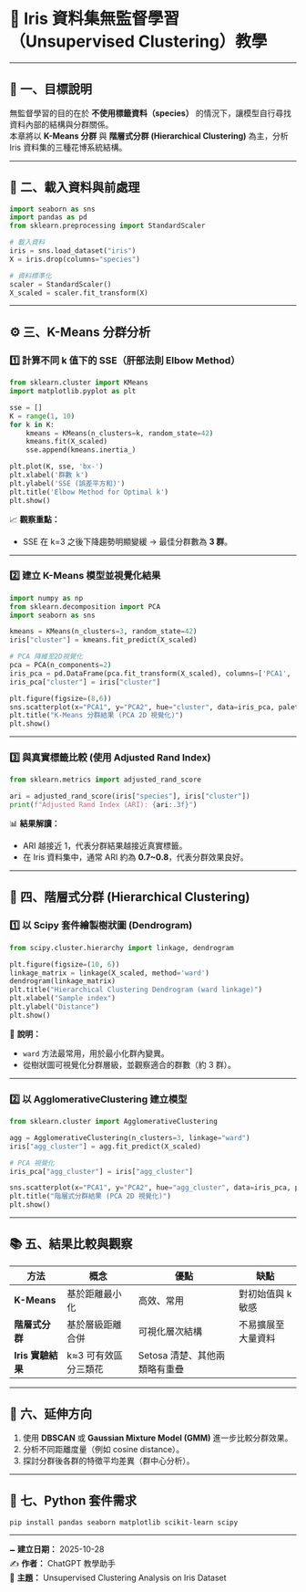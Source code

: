 # 🌸 Iris 資料集無監督學習（Unsupervised Clustering）教學

---

## 📘 一、目標說明
無監督學習的目的在於 **不使用標籤資料（species）** 的情況下，讓模型自行尋找資料內部的結構與分群關係。  
本章將以 **K-Means 分群** 與 **階層式分群 (Hierarchical Clustering)** 為主，分析 Iris 資料集的三種花博系統結構。

---

## 🧩 二、載入資料與前處理

```python
import seaborn as sns
import pandas as pd
from sklearn.preprocessing import StandardScaler

# 載入資料
iris = sns.load_dataset("iris")
X = iris.drop(columns="species")

# 資料標準化
scaler = StandardScaler()
X_scaled = scaler.fit_transform(X)
```

---

## ⚙️ 三、K-Means 分群分析

### 1️⃣ 計算不同 k 值下的 SSE（肝部法則 Elbow Method）

```python
from sklearn.cluster import KMeans
import matplotlib.pyplot as plt

sse = []
K = range(1, 10)
for k in K:
    kmeans = KMeans(n_clusters=k, random_state=42)
    kmeans.fit(X_scaled)
    sse.append(kmeans.inertia_)

plt.plot(K, sse, 'bx-')
plt.xlabel('群數 k')
plt.ylabel('SSE (誤差平方和)')
plt.title('Elbow Method for Optimal k')
plt.show()
```

📈 **觀察重點：**
- SSE 在 k=3 之後下降趨勢明顯變緩 → 最佳分群數為 **3 群**。

---

### 2️⃣ 建立 K-Means 模型並視覺化結果

```python
import numpy as np
from sklearn.decomposition import PCA
import seaborn as sns

kmeans = KMeans(n_clusters=3, random_state=42)
iris["cluster"] = kmeans.fit_predict(X_scaled)

# PCA 降維至2D視覺化
pca = PCA(n_components=2)
iris_pca = pd.DataFrame(pca.fit_transform(X_scaled), columns=['PCA1', 'PCA2'])
iris_pca["cluster"] = iris["cluster"]

plt.figure(figsize=(8,6))
sns.scatterplot(x="PCA1", y="PCA2", hue="cluster", data=iris_pca, palette="Set2", s=80)
plt.title("K-Means 分群結果 (PCA 2D 視覺化)")
plt.show()
```

---

### 3️⃣ 與真實標籤比較 (使用 Adjusted Rand Index)

```python
from sklearn.metrics import adjusted_rand_score

ari = adjusted_rand_score(iris["species"], iris["cluster"])
print(f"Adjusted Rand Index (ARI): {ari:.3f}")
```

📊 **結果解讀：**
- ARI 越接近 1，代表分群結果越接近真實標籤。  
- 在 Iris 資料集中，通常 ARI 約為 **0.7~0.8**，代表分群效果良好。

---

## 🦤 四、階層式分群 (Hierarchical Clustering)

### 1️⃣ 以 Scipy 套件繪製樹狀圖 (Dendrogram)

```python
from scipy.cluster.hierarchy import linkage, dendrogram

plt.figure(figsize=(10, 6))
linkage_matrix = linkage(X_scaled, method='ward')
dendrogram(linkage_matrix)
plt.title("Hierarchical Clustering Dendrogram (ward linkage)")
plt.xlabel("Sample index")
plt.ylabel("Distance")
plt.show()
```

📘 **說明：**
- `ward` 方法最常用，用於最小化群內變異。
- 從樹狀圖可視覺化分群層級，並觀察適合的群數（約 3 群）。

---

### 2️⃣ 以 AgglomerativeClustering 建立模型

```python
from sklearn.cluster import AgglomerativeClustering

agg = AgglomerativeClustering(n_clusters=3, linkage="ward")
iris["agg_cluster"] = agg.fit_predict(X_scaled)

# PCA 視覺化
iris_pca["agg_cluster"] = iris["agg_cluster"]

sns.scatterplot(x="PCA1", y="PCA2", hue="agg_cluster", data=iris_pca, palette="Set1", s=80)
plt.title("階層式分群結果 (PCA 2D 視覺化)")
plt.show()
```

---

## 📚 五、結果比較與觀察

| 方法 | 概念 | 優點 | 缺點 |
|------|------|------|------|
| **K-Means** | 基於距離最小化 | 高效、常用 | 對初始值與 k 敏感 |
| **階層式分群** | 基於層級距離合併 | 可視化層次結構 | 不易擴展至大量資料 |
| **Iris 實驗結果** | k≈3 可有效區分三類花 | Setosa 清楚、其他兩類略有重疊 |

---

## 🚀 六、延伸方向

1. 使用 **DBSCAN** 或 **Gaussian Mixture Model (GMM)** 進一步比較分群效果。  
2. 分析不同距離度量（例如 cosine distance）。  
3. 探討分群後各群的特徵平均差異（群中心分析）。

---

## 📆 七、Python 套件需求

```bash
pip install pandas seaborn matplotlib scikit-learn scipy
```

---

🗕 **建立日期：** 2025-10-28  
✍️ **作者：** ChatGPT 教學助手  
🧠 **主題：** Unsupervised Clustering Analysis on Iris Dataset  

